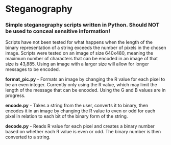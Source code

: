 # Steganography
### Simple steganography scripts written in Python. Should **NOT** be used to conceal sensitive information!

Scripts have not been tested for what happens when the length of the binary representation of a string exceeds the number of pixels in the chosen image. Scripts were tested on an image of size 640x480, meaning the maximum number of characters that can be encoded in an image of that size is 43,885. Using an image with a larger size will allow for longer messages to be encoded.

**format_pic.py** - Formats an image by changing the R value for each pixel to be an even integer. Currently only using the R value, which may limit the length of the message that can be encoded. Using the G and B values are in progress.

**encode.py** - Takes a string from the user, converts it to binary, then encodes it in an image by changing the R value to even or odd for each pixel in relation to each bit of the binary form of the string.

**decode.py** - Reads R value for each pixel and creates a binary number based on whether each R value is even or odd. The binary number is then converted to a string.
